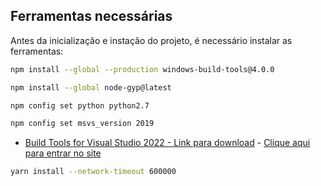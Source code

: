 ## Ferramentas necessárias

Antes da inicialização e instação do projeto, é necessário instalar as ferramentas:

```bash
npm install --global --production windows-build-tools@4.0.0
```

```bash
npm install --global node-gyp@latest
```

```bash
npm config set python python2.7
```

```bash
npm config set msvs_version 2019
```

- [Build Tools for Visual Studio 2022 - Link para download](https://aka.ms/vs/17/release/vs_BuildTools.exe) - [Clique aqui para entrar no site](https://visualstudio.microsoft.com/downloads/)

```bash
yarn install --network-timeout 600000
```
